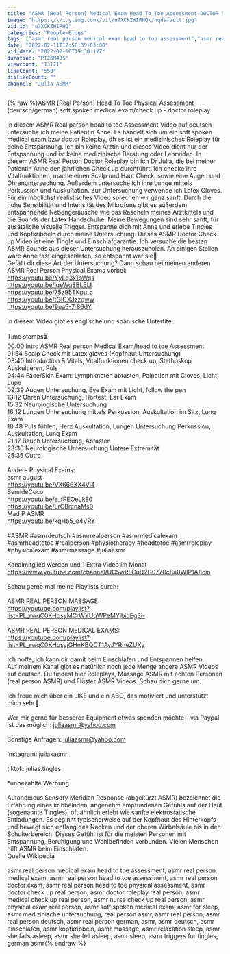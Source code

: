 ```yaml
---
title: "ASMR [Real Person] Medical Exam Head To Toe Assessment DOCTOR CHECK UP soft spoken RP deutsch\/german"
image: "https:\/\/i.ytimg.com\/vi\/u7XCKZWIRHQ\/hqdefault.jpg"
vid_id: "u7XCKZWIRHQ"
categories: "People-Blogs"
tags: ["asmr real person medical exam head to toe assessment","asmr real person medical exam","asmr real person head to toe assessment"]
date: "2022-02-11T12:58:39+03:00"
vid_date: "2022-02-10T19:30:12Z"
duration: "PT26M43S"
viewcount: "13121"
likeCount: "550"
dislikeCount: ""
channel: "Julia ASMR"
---
```

{% raw %}ASMR [Real Person] Head To Toe Physical Assessment (deutsch/german) soft spoken medical exam/check up - doctor roleplay<br /> <br />In diesem ASMR Real person head to toe Assessment Video auf deutsch untersuche ich meine Patientin Anne. Es handelt sich um ein soft spoken medical exam bzw doctor Roleplay, dh es ist ein medizinisches Roleplay für deine Entspannung. Ich bin keine Ärztin und dieses Video dient nur der Entspannung und ist keine medizinische Beratung oder Lehrvideo. In diesem ASMR Real Person Doctor Roleplay bin ich Dr Julia, die bei meiner Patientin Anne den jährlichen Check up durchführt. Ich checke ihre Vitalfunktionen, mache einen Scalp und Haut Check, sowie eine Augen und Ohrenuntersuchung. Außerdem untersuche ich ihre Lunge mittels Perkussion und Auskultation. Zur Untersuchung verwende ich Latex Gloves. Für ein möglichst realistisches Video sprechen wir ganz sanft. Durch die hohe Sensibilität und Intensität des Mikrofons gibt es außerdem entspannende Nebengeräusche wie das Rascheln meines Arztkittels und die Sounds der Latex Handschuhe. Meine Bewegungen sind sehr sanft, für zusätzliche visuelle Trigger. Entspanne dich mit Anne und erlebe Tingles und Kopfkribbeln durch meine Untersuchung. Dieses ASMR Doctor Check up Video ist eine Tingle und Einschlafgarantie. Ich versuche die besten ASMR Sounds aus dieser Untersuchung herauszuholen. An einigen Stellen wäre Anne fast eingeschlafen, so entspannt war sie🥰<br />Gefällt dir diese Art der Untersuchung? Dann schau bei meinen anderen ASMR Real Person Physical Exams vorbei:<br /><a rel="nofollow" target="blank" href="https://youtu.be/YyLq3xTsWqs">https://youtu.be/YyLq3xTsWqs</a><br /><a rel="nofollow" target="blank" href="https://youtu.be/iqeWqSBL5LI">https://youtu.be/iqeWqSBL5LI</a><br /><a rel="nofollow" target="blank" href="https://youtu.be/75z95TKpu_c">https://youtu.be/75z95TKpu_c</a><br /><a rel="nofollow" target="blank" href="https://youtu.be/tGICXJzzqww">https://youtu.be/tGICXJzzqww</a><br /><a rel="nofollow" target="blank" href="https://youtu.be/9ua5-7r86dY">https://youtu.be/9ua5-7r86dY</a><br /><br />In diesem Video gibt es englische und spanische Untertitel. <br /><br />Time stamps⏳<br />00:00 Intro ASMR Real person Medical Exam/head to toe Assessment<br />01:54 Scalp Check mit Latex gloves (Kopfhaut Untersuchung)<br />03:40 Introduction &amp; Vitals, Vitalfunktionen check up, Stethoskop Auskultieren, Puls<br />04:44 Face/Skin Exam: Lymphknoten abtasten, Palpation mit Gloves, Licht, Lupe<br />09:39 Augen Untersuchung, Eye Exam mit Licht, follow the pen<br />13:12 Ohren Untersuchung, Hörtest, Ear Exam<br />15:32 Neurologische Untersuchung <br />16:12 Lungen Untersuchung mittels Perkussion, Auskultation im Sitz, Lung Exam<br />18:48 Puls fühlen, Herz Auskultation, Lungen Untersuchung Perkussion, Auskultation, Lung Exam<br />21:17 Bauch Untersuchung, Abtasten<br />23:36 Neurologische Untersuchung Untere Extremität<br />25:35 Outro<br /><br />Andere Physical Exams:<br />asmr august  <br /><a rel="nofollow" target="blank" href="https://youtu.be/VX666XX4Vi4">https://youtu.be/VX666XX4Vi4</a><br />SemideCoco  <br /><a rel="nofollow" target="blank" href="https://youtu.be/e_fREOeLkE0">https://youtu.be/e_fREOeLkE0</a><br /><a rel="nofollow" target="blank" href="https://youtu.be/LrCBrcnaMs0">https://youtu.be/LrCBrcnaMs0</a><br />Mad P ASMR  <br /><a rel="nofollow" target="blank" href="https://youtu.be/kqHb5_o4VRY">https://youtu.be/kqHb5_o4VRY</a><br /><br />#ASMR #asmrdeutsch #asmrrealperson #asmrmedicalexam #asmrheadtotoe #realperson #physiotherapy #headtotoe #asmrroleplay #physicalexam #asmrmassage #juliaasmr<br /><br />Kanalmitglied werden und 1 Extra Video im Monat<br /><a rel="nofollow" target="blank" href="https://www.youtube.com/channel/UC5wRLCuD2G0770c8a0WlP1A/join">https://www.youtube.com/channel/UC5wRLCuD2G0770c8a0WlP1A/join</a><br /><br />Schau gerne mal meine Playlists durch:<br /><br />ASMR REAL PERSON MASSAGE:<br /><a rel="nofollow" target="blank" href="https://youtube.com/playlist?list=PL_rwqC0KHosyMCrWYUqWPeMYjbidEg3i-">https://youtube.com/playlist?list=PL_rwqC0KHosyMCrWYUqWPeMYjbidEg3i-</a><br /><br />ASMR REAL PERSON MEDICAL EXAMS:<br /><a rel="nofollow" target="blank" href="https://youtube.com/playlist?list=PL_rwqC0KHosyjGHnKBQCT1AyJYRneZUXy">https://youtube.com/playlist?list=PL_rwqC0KHosyjGHnKBQCT1AyJYRneZUXy</a><br /><br />Ich hoffe, ich kann dir damit beim Einschlafen und Entspannen helfen. <br />Auf meinem Kanal gibt es natürlich noch jede Menge andere ASMR Videos auf deutsch. Du findest hier Roleplays, Massage ASMR mit echten Personen (real person ASMR) und Flüster ASMR Videos. Schau dich gerne um.<br /><br />Ich freue mich über ein LIKE und ein ABO, das motiviert und unterstützt mich sehr💜.<br /><br />Wer mir gerne für besseres Equipment etwas spenden möchte - via Paypal ist das möglich: juliaasmr@yahoo.com<br /><br />Sonstige Anfragen: juliaasmr@yahoo.com<br /><br />Instagram: juliaxasmr<br /><br />tiktok: julias.tingles<br /><br />*unbezahlte Werbung<br /><br />Autonomous Sensory Meridian Response (abgekürzt ASMR) bezeichnet die Erfahrung eines kribbelnden, angenehm empfundenen Gefühls auf der Haut (sogenannte Tingles); oft ähnlich erlebt wie sanfte elektrostatische Entladungen. Es beginnt typischerweise auf der Kopfhaut des Hinterkopfs und bewegt sich entlang des Nacken und der oberen Wirbelsäule bis in den Schulterbereich. Dieses Gefühl ist für die meisten Personen mit Entspannung, Beruhigung und Wohlbefinden verbunden. Vielen Menschen hilft ASMR beim Einschlafen.<br />Quelle Wikipedia<br /><br />asmr real person medical exam head to toe assessment, asmr real person medical exam, asmr real person head to toe assessment, asmr real person doctor exam, asmr real person head to toe physical assessment, asmr doctor check up real person, asmr doctor roleplay real person, asmr medical check up real person, asmr nurse check up real person, asmr physical exam real person, asmr soft spoken medical exam, asmr for sleep, asmr medizinische untersuchung, real person asmr, asmr real person, asmr real person deutsch, asmr real person german, asmr, asmr deutsch, asmr einschlafen, asmr kopfkribbeln, asmr massage, asmr relaxation sleep, asmr she falls asleep, asmr she fell asleep, asmr sleep, asmr triggers for tingles, german asmr{% endraw %}
